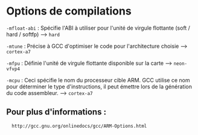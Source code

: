 Options de compilations
====

`-mfloat-abi` 
:   Spécifie l'ABI à utiliser pour l'unité de virgule flottante (soft / hard / softfp) --> `hard` 

`-mtune` 
:   Précise à GCC d'optimiser le code pour l'architecture choisie --> `cortex-a7` 

`-mfpu` 
:   Définie l'unité de virgule flottante disponible sur la carte --> `neon-vfvp4` 

`-mcpu` 
:   Ceci spécifie le nom du processeur cible ARM. GCC utilise ce nom pour déterminer le type d'instructions, il peut émettre lors de la génération du code assembleur. --> `cortex-a7` 


Pour plus d'informations :
-------------------------

      http://gcc.gnu.org/onlinedocs/gcc/ARM-Options.html
